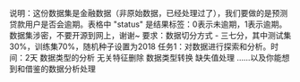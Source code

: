 说明：这份数据集是金融数据（非原始数据，已经处理过了），我们要做的是预测贷款用户是否会逾期。表格中 "status" 是结果标签：0表示未逾期，1表示逾期。
数据集涉密，不要开源到网上，谢谢~
要求：数据切分方式 - 三七分，其中测试集30%，训练集70%，随机种子设置为2018
任务1：对数据进行探索和分析。时间：2天
数据类型的分析
无关特征删除
数据类型转换
缺失值处理
……以及你能想到和借鉴的数据分析处理
